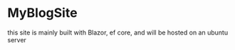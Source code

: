 # MyBlogSite
this site is mainly built with Blazor, ef core, and will be hosted on an ubuntu server
